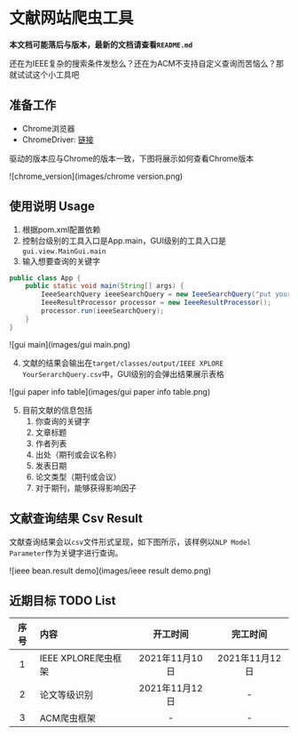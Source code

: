 # 文献网站爬虫工具

**本文档可能落后与版本，最新的文档请查看`README.md`**

还在为IEEE复杂的搜索条件发愁么？还在为ACM不支持自定义查询而苦恼么？那就试试这个小工具吧

## 准备工作

* Chrome浏览器
* ChromeDriver: [链接](http://chromedriver.storage.googleapis.com/index.html)

驱动的版本应与Chrome的版本一致，下图将展示如何查看Chrome版本

![chrome_version](images/chrome version.png)

## 使用说明 Usage

1. 根据pom.xml配置依赖
2. 控制台级别的工具入口是App.main，GUI级别的工具入口是`gui.view.MainGui.main`
3. 输入想要查询的关键字

```java
public class App {
    public static void main(String[] args) {
        IeeeSearchQuery ieeeSearchQuery = new IeeeSearchQuery("put your search query in there");
        IeeeResultProcessor processor = new IeeeResultProcessor();
        processor.run(ieeeSearchQuery);
    }
}
```

![gui main](images/gui main.png)

4. 文献的结果会输出在`target/classes/output/IEEE XPLORE YourSerarchQuery.csv`中，GUI级别的会弹出结果展示表格

![gui paper info table](images/gui paper info table.png)

5. 目前文献的信息包括
	1. 你查询的关键字
	2. 文章标题
	3. 作者列表
	4. 出处（期刊或会议名称）
	5. 发表日期
	6. 论文类型（期刊或会议）
	7. 对于期刊，能够获得影响因子

## 文献查询结果 Csv Result

文献查询结果会以`csv`文件形式呈现，如下图所示，该样例以`NLP Model Parameter`作为关键字进行查询。

![ieee bean.result demo](images/ieee result demo.png)

## 近期目标 TODO List

| 序号        | 内容    |  开工时间  |  完工时间  |
| :--------:   | :-----   | :----: | :----: |
| 1        | IEEE XPLORE爬虫框架      |   2021年11月10日    |   2021年11月12日    |
| 2        | 论文等级识别      |   2021年11月12日    |   -    |
| 3        | ACM爬虫框架      |   -    |   -    |

